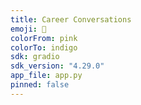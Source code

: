 ```yaml
---
title: Career Conversations
emoji: 💬
colorFrom: pink
colorTo: indigo
sdk: gradio
sdk_version: "4.29.0"
app_file: app.py
pinned: false
---
```

